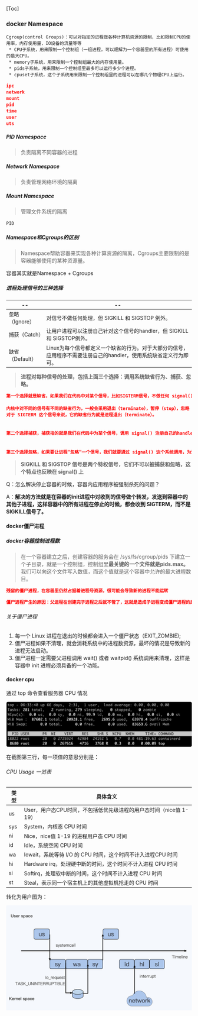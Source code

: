 

[Toc]



### docker Namespace

```
Cgroup(control Groups)：可以对指定的进程做各种计算机资源的限制，比如限制CPU的使用率，内存使用量，IO设备的流量等等
 * CPU子系统，用来限制一个控制组（一组进程，可以理解为一个容器里的所有进程）可使用的最大CPU。
 * memory子系统，用来限制一个控制组最大的内存使用量。
 * pids子系统，用来限制一个控制组里最多可以运行多少个进程。
 * cpuset子系统，这个子系统用来限制一个控制组里的进程可以在哪几个物理CPU上运行。
```

```json
ipc
network
mount
pid
time
user
uts
```

##### PID Namespace

> 负责隔离不同容器的进程

##### Network Namespace

> 负责管理网络环境的隔离

##### Mount Namespace

> 管理文件系统的隔离 

```
PID
```

##### Namespace和Cgroups的区别

>   Namespace帮助容器来实现各种计算资源的隔离，Cgroups主要限制的是容器能够使用的某种资源量。

容器其实就是Namespace + Cgroups



##### 进程处理信号的三种选择

| --             | --                                               |
| -------------- | ------------------------------------------------ |
| 忽略（Ignore） | 对信号不做任何处理，但 SIGKILL 和 SIGSTOP 例外。 |
|捕获（Catch） | 让用户进程可以注册自己针对这个信号的handler，但 SIGKILL 和 SIGSTOP例外。|
| 缺省（Default） | Linux为每个信号都定义一个缺省的行为。对于大部分的信号，应用程序不需要注册自己的handler，使用系统缺省定义行为即可。 |

> **进程对每种信号的处理，包括上面三个选择：调用系统缺省行为、捕获、忽略。**

```json
第一个选择就是缺省，如果我们在代码中对某个信号，比如SIGTERM信号，不做任何 signal() 相关的系统调用，那么在进程运行的时候，如果接受到信号 SIGTERM，进程就会执行内核中 SIGTERM 信号的缺省代码。

内核中对不同的信号有不同的缺省行为，一般会采用退出（terminate），暂停（stop），忽略（ignore）这三种行为中的一种。
对于 SIGTERM 这个信号来说，它的缺省行为就是进程退出（terminate）。


第二个选择捕获，捕获指的就是我们在代码中为某个信号，调用 signal() 注册自己的handler。这样进程在运行的时候，一旦接受到信号，就不会再去执行内核中的缺省代码，而是会执行通过 signal() 注册的handler。


第三个选择忽略，如果要让进程“忽略”一个信号，我们就要通过 signal() 这个系统调用，为这个信号注册一个特殊的handler，也就是 SIG_IGN.
```

> **SIGKILL 和 SIGSTOP 信号是两个特权信号，它们不可以被捕获和忽略，这个特点也反映在 signal() 上**

Q：怎么解决停止容器的时候，容器内应用程序被强制杀死的问题？

A：**解决的方法就是在容器的init进程中对收到的信号做个转发，发送到容器中的其他子进程，这样容器中的所有进程在停止的时候，都会收到 SIGTERM，而不是 SIGKILL信号了。**






#### docker僵尸进程

##### docker容器控制进程数

> 在一个容器建立之后，创建容器的服务会在 /sys/fs/cgroup/pids 下建立一个子目录，就是一个控制组，控制组里**最关键的一个文件就是pids.max。** 我们可以向这个文件写入数值，而这个值就是这个容器中允许的最大进程数目。


```json
残留的僵尸进程，在容器里仍然占据着进程号资源，很可能会导致新的进程不能运转
```

```json
僵尸进程产生的原因：父进程在创建完子进程之后就不管了，这就是造成子进程变成僵尸进程的原因。需要父进程调用 wait() 或者 waitpid() 系统调用来避免僵尸进程产生。
```

###### 关于僵尸进程

1. 每一个 Linux 进程在退出的时候都会进入一个僵尸状态（EXIT_ZOMBIE);
2. 僵尸进程如果不清理，就会消耗系统中的进程数资源，最坏的情况是导致新的进程无法启动。
3. 僵尸进程一定需要父进程调用 wait() 或者 waitpid() 系统调用来清理，这样是容器中 init 进程必须具备的一个功能。



#### docker cpu


通过 top 命令查看服务器 CPU 情况

![image-20210218205751902](image-20210218205751902.png)

在截图第三行，每一项值的意思分别是：

###### CPU Usage 一览表

| 类型 | 具体含义 |
|--|--|
| us | User，用户态CPU时间，不包括低优先级进程的用户态时间（nice值 1- 19）|
| sys | System，内核态 CPU 时间 |
| ni | Nice，nice值 1-19 的进程用户态 CPU 时间 |
| id | Idle，系统空闲 CPU 时间 |
| wa | Iowait，系统等待 I/O 的 CPU 时间，这个时间不计入进程CPU 时间 |
| hi | Hardware irq，处理硬中断的时间，这个时间不计入进程 CPU 时间 |
| si | Softirq，处理软中断的时间，这个时间不计入进程 CPU 时间 |
| st | Steal，表示同一个宿主机上的其他虚拟机抢走的 CPU 时间 |



转化为用户图为：

![image-20210218210315159](image-20210218210315159.png)

